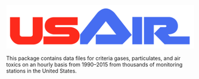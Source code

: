 <img src="inst/img/USAir.png">

This package contains data files for criteria gases, particulates, and air toxics on an hourly basis from 1990–2015 from thousands of monitoring stations in the United States.
